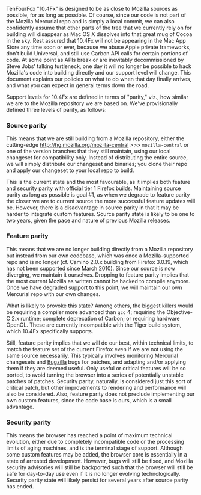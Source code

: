 TenFourFox "10.4Fx" is designed to be as close to Mozilla sources as possible, for as long as possible. Of course, since our code is not part of the Mozilla Mercurial repo and is simply a local commit, we can also confidently assume that other parts of the tree that we currently rely on for building will disappear as Mac OS X dissolves into that great mug of Cocoa in the sky. Rest assured that 10.4Fx will not be appearing in the Mac App Store any time soon or ever, because we abuse Apple private frameworks, don't build Universal, and still use Carbon API calls for certain portions of code. At some point as APIs break or are inevitably decommissioned by Steve Jobs' talking turtleneck, one day it will no longer be possible to hack Mozilla's code into building directly and our support level will change. This document explains our policies on what to do when that day finally arrives, and what you can expect in general terms down the road.

Support levels for 10.4Fx are defined in terms of "parity," viz., how similar we are to the Mozilla repository we are based on. We've provisionally defined three levels of parity, as follows:

### Source parity ###

This means that we are still building from a Mozilla repository, either the cutting-edge http://hg.mozilla.org/mozilla-central >>> `mozilla-central` or one of the version branches that they still maintain, using our local changeset for compatibility only. Instead of distributing the entire source, we will simply distribute our changeset and binaries; you clone their repo and apply our changeset to your local repo to build.

This is the current state and the most favourable, as it implies both feature and security parity with official tier 1 Firefox builds. Maintaining source parity as long as possible is goal #1, as when we degrade to feature parity the closer we are to current source the more successful feature updates will be. However, there is a disadvantage in source parity in that it may be harder to integrate custom features. Source parity state is likely to be one to two years, given the pace and nature of previous Mozilla releases.

### Feature parity ###

This means that we are no longer building directly from a Mozilla repository but instead from our own codebase, which was once a Mozilla-supported repo and is no longer (cf. Camino 2.0.x building from Firefox 3.0.19, which has not been supported since March 2010). Since our source is now diverging, we maintain it ourselves. Dropping to feature parity implies that the most current Mozilla as written cannot be hacked to compile anymore. Once we have degraded support to this point, we will maintain our own Mercurial repo with our own changes.

What is likely to provoke this state? Among others, the biggest killers would be requiring a compiler more advanced than `gcc` 4; requiring the Objective-C 2.x runtime; complete deprecation of Carbon; or requiring hardware OpenGL. These are currently incompatible with the Tiger build system, which 10.4Fx specifically supports.

Still, feature parity implies that we will do our best, within technical limits, to match the feature set of the current Firefox even if we are not using the same source necessarily. This typically involves monitoring Mercurial changesets and [Bugzilla](https://bugzilla.mozilla.org/) bugs for patches, and adapting and/or applying them if they are deemed useful. Only useful or critical features will be so ported, to avoid turning the browser into a series of potentially unstable patches of patches. Security parity, naturally, is considered just this sort of critical patch, but other improvements to rendering and performance will also be considered. Also, feature parity does not preclude implementing our own custom features, since the code base is ours, which is a small advantage.

### Security parity ###

This means the browser has reached a point of maximum technical evolution, either due to completely incompatible code or the processing limits of aging machines, and is the terminal stage of support. Although some custom features may be added, the browser core is essentially in a state of arrested development. However, bugs will still be fixed, and Mozilla security advisories will still be backported such that the browser will still be safe for day-to-day use even if it is no longer evolving technologically. Security parity state will likely persist for several years after source parity has ended.